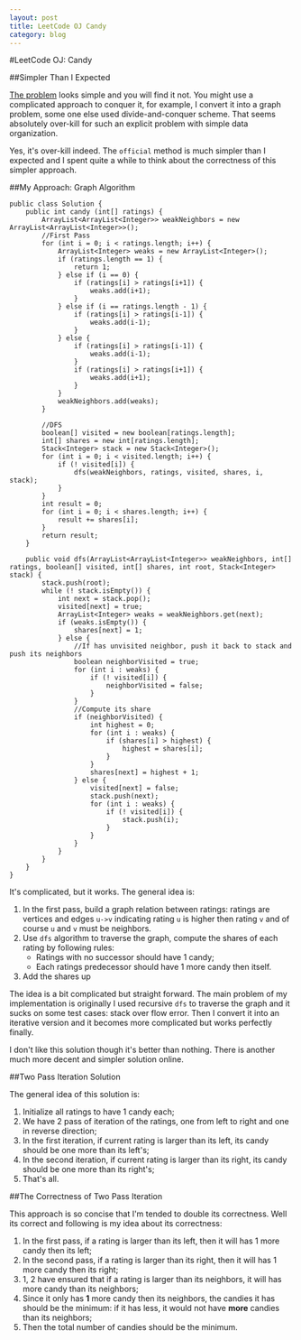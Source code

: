 ```yaml
---
layout: post
title: LeetCode OJ Candy
category: blog
---
```

#LeetCode OJ\: Candy

##Simpler Than I Expected

[The problem](http://oj.leetcode.com/problems/candy/) looks simple and you will find it not. You might use a complicated approach to conquer it, for example, I convert it into a graph problem, some one else used divide-and-conquer scheme. That seems absolutely over-kill for such an explicit problem with simple data organization. 

Yes, it's over-kill indeed. The `official` method is much simpler than I expected and I spent quite a while to think about the correctness of this simpler approach.

##My Approach: Graph Algorithm

	public class Solution {
		public int candy (int[] ratings) {
			ArrayList<ArrayList<Integer>> weakNeighbors = new ArrayList<ArrayList<Integer>>(); 
			//First Pass
			for (int i = 0; i < ratings.length; i++) {
				ArrayList<Integer> weaks = new ArrayList<Integer>();
				if (ratings.length == 1) {
					return 1;
				} else if (i == 0) {
					if (ratings[i] > ratings[i+1]) {
						weaks.add(i+1);
					}
				} else if (i == ratings.length - 1) {
					if (ratings[i] > ratings[i-1]) {
						weaks.add(i-1);
					}
				} else {
					if (ratings[i] > ratings[i-1]) {
						weaks.add(i-1);
					}
					if (ratings[i] > ratings[i+1]) {
						weaks.add(i+1);
					}
				}
				weakNeighbors.add(weaks);
			}

			//DFS
			boolean[] visited = new boolean[ratings.length];
			int[] shares = new int[ratings.length];
			Stack<Integer> stack = new Stack<Integer>();
			for (int i = 0; i < visited.length; i++) {
				if (! visited[i]) {
					dfs(weakNeighbors, ratings, visited, shares, i, stack);
				}
			}
			int result = 0;
			for (int i = 0; i < shares.length; i++) {
				result += shares[i];
			}
			return result;
		}

		public void dfs(ArrayList<ArrayList<Integer>> weakNeighbors, int[] ratings, boolean[] visited, int[] shares, int root, Stack<Integer> stack) {
			stack.push(root);
			while (! stack.isEmpty()) {
				int next = stack.pop();
				visited[next] = true;
				ArrayList<Integer> weaks = weakNeighbors.get(next);
				if (weaks.isEmpty()) {
					shares[next] = 1;
				} else {
					//If has unvisited neighbor, push it back to stack and push its neighbors
					boolean neighborVisited = true;
					for (int i : weaks) {
						if (! visited[i]) {
							neighborVisited = false;
						}
					}
					//Compute its share 
					if (neighborVisited) {
						int highest = 0;
						for (int i : weaks) {
							if (shares[i] > highest) {
								highest = shares[i];
							}
						}
						shares[next] = highest + 1;
					} else {
						visited[next] = false;
						stack.push(next);
						for (int i : weaks) {
							if (! visited[i]) {
								stack.push(i);
							}
						}
					}
				}
			}
		}
	}
	
It's complicated, but it works. The general idea is: 

1. In the first pass, build a graph relation between ratings: ratings are vertices and edges `u->v` indicating rating `u` is higher then rating `v` and of course `u` and `v` must be neighbors.
2. Use `dfs` algorithm to traverse the graph, compute the shares of each rating by following rules:
    * Ratings with no successor should have 1 candy;
    * Each ratings predecessor should have 1 more candy then itself.
3. Add the shares up

The idea is a bit complicated but straight forward. The main problem of my implementation is originally I used recursive `dfs` to traverse the graph and it sucks on some test cases: stack over flow error. Then I convert it into an iterative version and it becomes more complicated but works perfectly finally.

I don't like this solution though it's better than nothing. There is another much more decent and simpler solution online.

##Two Pass Iteration Solution

The general idea of this solution is:

1. Initialize all ratings to have 1 candy each; 
1. We have 2 pass of iteration of the ratings, one from left to right and one in reverse direction;
2. In the first iteration, if current rating is larger than its left, its candy should be one more than its left's;       
3. In the second iteration, if current rating is larger than its right, its candy should be one more than its right's;
4. That's all.

##The Correctness of Two Pass Iteration

This approach is so concise that I'm tended to double its correctness. Well its correct and following is my idea about its correctness:

1. In the first pass, if a rating is larger than its left, then it will has 1 more candy then its left;
2. In the second pass, if a rating is larger than its right, then it will has 1 more candy then its right;
3. 1, 2 have ensured that if a rating is larger than its neighbors, it will has more candy than its neighbors;
4. Since it only has **1** more candy then its neighbors, the candies it has should be the minimum: if it has less, it would not have **more** candies than its neighbors; 
5. Then the total number of candies should be the minimum.  
























